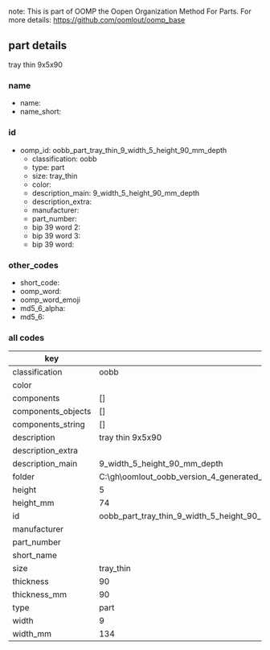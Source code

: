 #   

note: This is part of OOMP the Oopen Organization Method For Parts. For more details: https://github.com/oomlout/oomp_base

##  part details



tray thin 9x5x90

### name
* name: 
* name_short: 
### id
* oomp_id: oobb_part_tray_thin_9_width_5_height_90_mm_depth
  * classification: oobb
  * type: part
  * size: tray_thin
  * color: 
  * description_main: 9_width_5_height_90_mm_depth
  * description_extra: 
  * manufacturer: 
  * part_number: 
  * bip 39 word 2: 
  * bip 39 word 3: 
  * bip 39 word: 

### other_codes
* short_code: 
* oomp_word: 
* oomp_word_emoji 
* md5_6_alpha: 
* md5_6: 









### all codes 
| key | value |  
| --- | --- |  
| classification | oobb |  
| color |  |  
| components | [] |  
| components_objects | [] |  
| components_string | [] |  
| description | tray thin 9x5x90 |  
| description_extra |  |  
| description_main | 9_width_5_height_90_mm_depth |  
| folder | C:\gh\oomlout_oobb_version_4_generated_parts\things\oobb_part_tray_thin_9_width_5_height_90_mm_depth |  
| height | 5 |  
| height_mm | 74 |  
| id | oobb_part_tray_thin_9_width_5_height_90_mm_depth |  
| manufacturer |  |  
| part_number |  |  
| short_name |  |  
| size | tray_thin |  
| thickness | 90 |  
| thickness_mm | 90 |  
| type | part |  
| width | 9 |  
| width_mm | 134 |  
